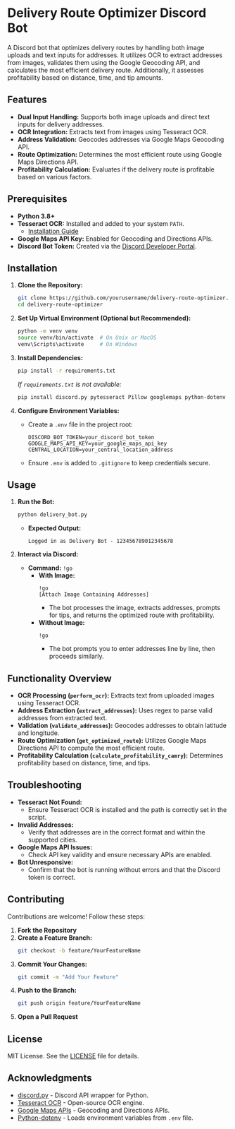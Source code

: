 # Delivery Route Optimizer Discord Bot

A Discord bot that optimizes delivery routes by handling both image uploads and text inputs for addresses. It utilizes OCR to extract addresses from images, validates them using the Google Geocoding API, and calculates the most efficient delivery route. Additionally, it assesses profitability based on distance, time, and tip amounts.

## Features

- **Dual Input Handling:** Supports both image uploads and direct text inputs for delivery addresses.
- **OCR Integration:** Extracts text from images using Tesseract OCR.
- **Address Validation:** Geocodes addresses via Google Maps Geocoding API.
- **Route Optimization:** Determines the most efficient route using Google Maps Directions API.
- **Profitability Calculation:** Evaluates if the delivery route is profitable based on various factors.

## Prerequisites

- **Python 3.8+**
- **Tesseract OCR:** Installed and added to your system `PATH`.
  - [Installation Guide](https://github.com/tesseract-ocr/tesseract#installing-tesseract)
- **Google Maps API Key:** Enabled for Geocoding and Directions APIs.
- **Discord Bot Token:** Created via the [Discord Developer Portal](https://discord.com/developers/applications).

## Installation

1. **Clone the Repository:**
    ```bash
    git clone https://github.com/yourusername/delivery-route-optimizer.git
    cd delivery-route-optimizer
    ```

2. **Set Up Virtual Environment (Optional but Recommended):**
    ```bash
    python -m venv venv
    source venv/bin/activate  # On Unix or MacOS
    venv\Scripts\activate     # On Windows
    ```

3. **Install Dependencies:**
    ```bash
    pip install -r requirements.txt
    ```
    *If `requirements.txt` is not available:*
    ```bash
    pip install discord.py pytesseract Pillow googlemaps python-dotenv
    ```

4. **Configure Environment Variables:**
    - Create a `.env` file in the project root:
        ```
        DISCORD_BOT_TOKEN=your_discord_bot_token
        GOOGLE_MAPS_API_KEY=your_google_maps_api_key
        CENTRAL_LOCATION=your_central_location_address
        ```
    - Ensure `.env` is added to `.gitignore` to keep credentials secure.

## Usage

1. **Run the Bot:**
    ```bash
    python delivery_bot.py
    ```
    - **Expected Output:**
        ```
        Logged in as Delivery Bot - 123456789012345678
        ```

2. **Interact via Discord:**
    - **Command:** `!go`
      - **With Image:**
        ```
        !go
        [Attach Image Containing Addresses]
        ```
        - The bot processes the image, extracts addresses, prompts for tips, and returns the optimized route with profitability.
      - **Without Image:**
        ```
        !go
        ```
        - The bot prompts you to enter addresses line by line, then proceeds similarly.

## Functionality Overview

- **OCR Processing (`perform_ocr`):** Extracts text from uploaded images using Tesseract OCR.
- **Address Extraction (`extract_addresses`):** Uses regex to parse valid addresses from extracted text.
- **Validation (`validate_addresses`):** Geocodes addresses to obtain latitude and longitude.
- **Route Optimization (`get_optimized_route`):** Utilizes Google Maps Directions API to compute the most efficient route.
- **Profitability Calculation (`calculate_profitability_camry`):** Determines profitability based on distance, time, and tips.

## Troubleshooting

- **Tesseract Not Found:**
  - Ensure Tesseract OCR is installed and the path is correctly set in the script.
- **Invalid Addresses:**
  - Verify that addresses are in the correct format and within the supported cities.
- **Google Maps API Issues:**
  - Check API key validity and ensure necessary APIs are enabled.
- **Bot Unresponsive:**
  - Confirm that the bot is running without errors and that the Discord token is correct.

## Contributing

Contributions are welcome! Follow these steps:

1. **Fork the Repository**
2. **Create a Feature Branch:**
    ```bash
    git checkout -b feature/YourFeatureName
    ```
3. **Commit Your Changes:**
    ```bash
    git commit -m "Add Your Feature"
    ```
4. **Push to the Branch:**
    ```bash
    git push origin feature/YourFeatureName
    ```
5. **Open a Pull Request**

## License

MIT License. See the [LICENSE](LICENSE) file for details.

## Acknowledgments

- [discord.py](https://discordpy.readthedocs.io/) - Discord API wrapper for Python.
- [Tesseract OCR](https://github.com/tesseract-ocr/tesseract) - Open-source OCR engine.
- [Google Maps APIs](https://developers.google.com/maps) - Geocoding and Directions APIs.
- [Python-dotenv](https://github.com/theskumar/python-dotenv) - Loads environment variables from `.env` file.
